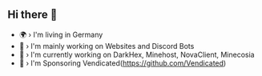 ## Hi there 👋

<!--
**DerGamer009/DerGamer009** is a ✨ _special_ ✨ repository because its `README.md` (this file) appears on your GitHub profile.

Here are some ideas to get you started:

- 🔭 I’m currently working on ...
- 🌱 I’m currently learning ...
- 👯 I’m looking to collaborate on ...
- 🤔 I’m looking for help with ...
- 💬 Ask me about ...
- 📫 How to reach me: ...
- 😄 Pronouns: ...
- ⚡ Fun fact: ...
-->

- 🌍 › I'm living in Germany
- 🎨 › I'm mainly working on Websites and Discord Bots
- 🔭 › I'm currently working on DarkHex, Minehost, NovaClient, Minecosia
- 💎 › I'm Sponsoring Vendicated(https://github.com/Vendicated)
